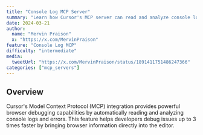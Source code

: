 ```yaml
---
title: "Console Log MCP Server"
summary: "Learn how Cursor's MCP server can read and analyze console logs and errors automatically from your browser for faster debugging"
date: 2024-03-21
author:
  name: "Mervin Praison" 
  x: "https://x.com/MervinPraison"
feature: "Console Log MCP"
difficulty: "intermediate"
media:
  tweetUrl: "https://x.com/MervinPraison/status/1891411751486247366"
categories: ["mcp_servers"]
---
```


## Overview

Cursor's Model Context Protocol (MCP) integration provides powerful browser debugging capabilities by automatically reading and analyzing console logs and errors. This feature helps developers debug issues up to 3 times faster by bringing browser information directly into the editor.

